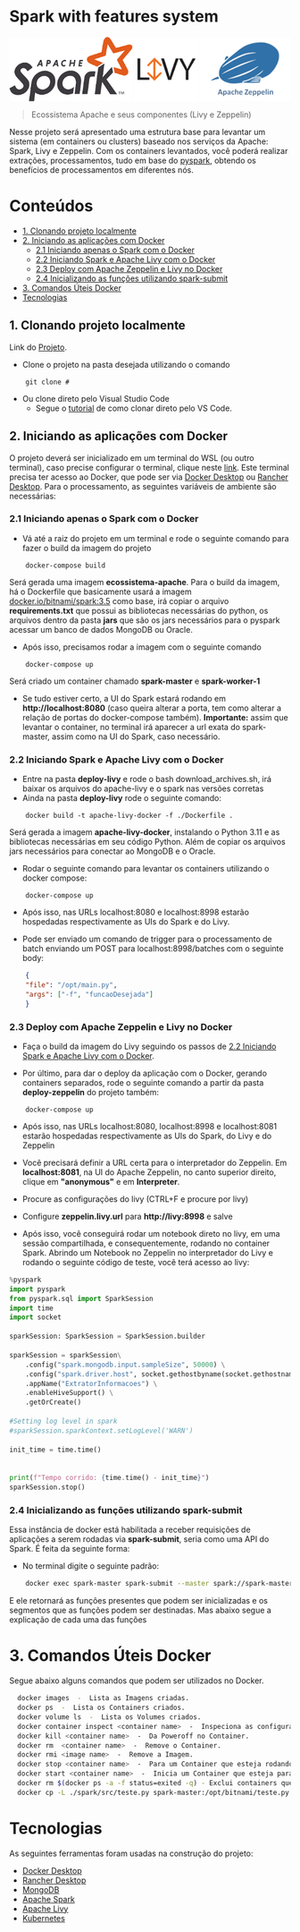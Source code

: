 # Spark with features system
<div style="display: flex; justify-content: center; align-items: center;">
  <img src="./images/logo-spark.png" alt="Apache-Spark-Logo" height="115" style="margin: 1px;"/>
  <img src="./images/logo-livy.png" alt="Apache-Livy-Logo" height="115" style="margin: 1px;"/>
  <img src="./images/logo-zeppelin.png" alt="Apache-Zeppelin-Logo" height="115" style="margin: 1px;"/>
</div>

> Ecossistema Apache e seus componentes (Livy e Zeppelin)

Nesse projeto será apresentado uma estrutura base para levantar um sistema (em containers ou clusters) baseado nos serviços da Apache: Spark, Livy e Zeppelin. Com os containers levantados, você poderá realizar extrações, processamentos, tudo em base do [pyspark](https://spark.apache.org/docs/latest/api/python/index.html), obtendo os benefícios de processamentos em diferentes nós.

# Conteúdos

- [1. Clonando projeto localmente](#1-clonando-projeto-localmente)
- [2. Iniciando as aplicações com Docker](#2-iniciando-as-aplicações-com-docker)
    - [2.1 Iniciando apenas o Spark com o Docker](#21-iniciando-apenas-o-spark-com-o-docker)
    - [2.2 Iniciando Spark e Apache Livy com o Docker](#22-iniciando-spark-e-apache-livy-com-o-docker)
    - [2.3 Deploy com Apache Zeppelin e Livy no Docker](#23-deploy-com-apache-zeppelin-e-livy-no-docker)
    - [2.4 Inicializando as funções utilizando spark-submit](#24-inicializando-as-funções-utilizando-spark-submit)
- [3. Comandos Úteis Docker](#3-comandos-úteis-docker)
- [Tecnologias](#tecnologias)

## 1. Clonando projeto localmente

Link do [Projeto](#).

- Clone o projeto na pasta desejada utilizando o comando

```
    git clone #
```

- Ou clone direto pelo Visual Studio Code
  - Segue o [tutorial](https://learn.microsoft.com/en-us/azure/developer/javascript/how-to/with-visual-studio-code/clone-github-repository?tabs=create-repo-command-palette%2Cinitialize-repo-activity-bar%2Ccreate-branch-command-palette%2Ccommit-changes-command-palette%2Cpush-command-palette) de como clonar direto pelo VS Code.

## 2. Iniciando as aplicações com Docker

O projeto deverá ser inicializado em um terminal do WSL (ou outro terminal), caso precise configurar o terminal, clique neste [link](https://learn.microsoft.com/pt-br/windows/wsl/install). Este terminal precisa ter acesso ao Docker, que pode ser via [Docker Desktop](https://docs.docker.com/desktop/wsl/) ou [Rancher Desktop](https://docs.rancherdesktop.io/ui/preferences/wsl/). Para o processamento, as seguintes variáveis de ambiente são necessárias:

### 2.1 Iniciando apenas o Spark com o Docker

- Vá até a raiz do projeto em um terminal e rode o seguinte comando para fazer o build da imagem do projeto

```
    docker-compose build
```

Será gerada uma imagem **ecossistema-apache**. Para o build da imagem, há o Dockerfile que basicamente usará a imagem [docker.io/bitnami/spark:3.5](https://hub.docker.com/r/bitnami/spark) como base, irá copiar o arquivo **requirements.txt** que possui as bibliotecas necessárias do python, os arquivos dentro da pasta **jars** que são os jars necessários para o pyspark acessar um banco de dados MongoDB ou Oracle.

- Após isso, precisamos rodar a imagem com o seguinte comando

```
    docker-compose up
```

Será criado um container chamado **spark-master** e **spark-worker-1**

- Se tudo estiver certo, a UI do Spark estará rodando em **http://localhost:8080** (caso queira alterar a porta, tem como alterar a relação de portas do docker-compose também). **Importante:** assim que levantar o container, no terminal irá aparecer a url exata do spark-master, assim como na UI do Spark, caso necessário.

### 2.2 Iniciando Spark e Apache Livy com o Docker

- Entre na pasta **deploy-livy** e rode o bash download_archives.sh, irá baixar os arquivos do apache-livy e o spark nas versões corretas
- Ainda na pasta **deploy-livy** rode o seguinte comando:

```
    docker build -t apache-livy-docker -f ./Dockerfile .
```

Será gerada a imagem **apache-livy-docker**, instalando o Python 3.11 e as bibliotecas necessárias em seu código Python. Além de copiar os arquivos jars necessários para conectar ao MongoDB e o Oracle.

- Rodar o seguinte comando para levantar os containers utilizando o docker compose:

```
    docker-compose up
```

- Após isso, nas URLs localhost:8080 e localhost:8998 estarão hospedadas respectivamente as UIs do Spark e do Livy.

- Pode ser enviado um comando de trigger para o processamento de batch enviando um POST para localhost:8998/batches com o seguinte body:

```JSON
    {
    "file": "/opt/main.py",
    "args": ["-f", "funcaoDesejada"]
    }
```

### 2.3 Deploy com Apache Zeppelin e Livy no Docker

- Faça o build da imagem do Livy seguindo os passos de [2.2 Iniciando Spark e Apache Livy com o Docker](#22-iniciando-spark-e-apache-livy-com-o-docker).

- Por último, para dar o deploy da aplicação com o Docker, gerando containers separados, rode o seguinte comando a partir da pasta **deploy-zeppelin** do projeto também:

```
    docker-compose up
```

- Após isso, nas URLs localhost:8080, localhost:8998 e localhost:8081 estarão hospedadas respectivamente as UIs do Spark, do Livy e do Zeppelin

- Você precisará definir a URL certa para o interpretador do Zeppelin. Em **localhost:8081**, na UI do Apache Zeppelin, no canto superior direito, clique em **"anonymous"** e em **Interpreter**.

- Procure as configurações do livy (CTRL+F e procure por livy)

- Configure **zeppelin.livy.url** para **http://livy:8998** e salve

- Após isso, você conseguirá rodar um notebook direto no livy, em uma sessão compartilhada, e consequentemente, rodando no container Spark. Abrindo um Notebook no Zeppelin no interpretador do Livy e rodando o seguinte código de teste, você terá acesso ao livy:
```python
%pyspark
import pyspark
from pyspark.sql import SparkSession
import time
import socket

sparkSession: SparkSession = SparkSession.builder 
        
sparkSession = sparkSession\
    .config("spark.mongodb.input.sampleSize", 50000) \
    .config("spark.driver.host", socket.gethostbyname(socket.gethostname()))\
    .appName("ExtratorInformacoes") \
    .enableHiveSupport() \
    .getOrCreate()

#Setting log level in spark
#sparkSession.sparkContext.setLogLevel('WARN')

init_time = time.time()


print(f"Tempo corrido: {time.time() - init_time}")
sparkSession.stop()
```

### 2.4 Inicializando as funções utilizando spark-submit

Essa instância de docker está habilitada a receber requisições de aplicações a serem rodadas via **spark-submit**, seria como uma API do Spark. É feita da seguinte forma:

- No terminal digite o seguinte padrão:

```sh
    docker exec spark-master spark-submit --master spark://spark-master:7077 --class com.mongodb.spark.sql.DefaultSource main.py -h
```

E ele retornará as funções presentes que podem ser inicializadas e os segmentos que as funções podem ser destinadas. Mas abaixo segue a explicação de cada uma das funções

# 3. Comandos Úteis Docker

Segue abaixo alguns comandos que podem ser utilizados no Docker.

```sh
  docker images  -  Lista as Imagens criadas.
  docker ps  -  Lista os Containers criados.
  docker volume ls  -  Lista os Volumes criados.
  docker container inspect <container name>  -  Inspeciona as configurações de Container.
  docker kill <container name>  -  Da Poweroff no Container.
  docker rm  <container name>  -  Remove o Container.
  docker rmi <image name>  -  Remove a Imagem.
  docker stop <container name>  -  Para um Container que esteja rodando.
  docker start <container name>  -  Inicia um Container que esteja parado.
  docker rm $(docker ps -a -f status=exited -q) - Exclui containers que estão parados
  docker cp -L ./spark/src/teste.py spark-master:/opt/bitnami/teste.py - Copiar arquivo do computador para dentro do container
```

# Tecnologias

As seguintes ferramentas foram usadas na construção do projeto:

- [Docker Desktop](https://docs.docker.com/desktop/install/windows-install/)
- [Rancher Desktop](https://docs.rancherdesktop.io/getting-started/installation)
- [MongoDB](https://www.mongodb.com/docs/manual/installation/)
- [Apache Spark](https://spark.apache.org/docs/latest/api/python/index.html)
- [Apache Livy](https://livy.apache.org/)
- [Kubernetes](https://kubernetes.io/pt-br/)
